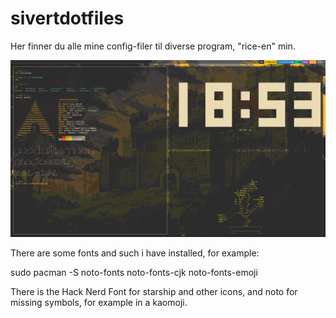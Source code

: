 # sivertdotfiles
Her finner du alle mine config-filer til diverse program, "rice-en" min.

![](archconfigV2.jpg)

There are some fonts and such i have installed, for example:

sudo pacman -S noto-fonts noto-fonts-cjk noto-fonts-emoji

There is the Hack Nerd Font for starship and other icons, and noto for missing symbols, for example in a kaomoji.
